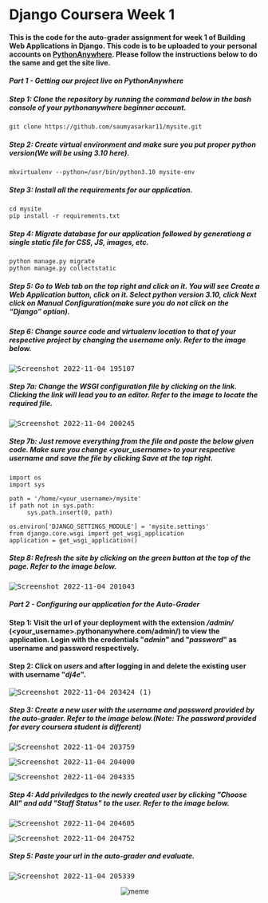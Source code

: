 # Django Coursera Week 1
#### This is the code for the auto-grader assignment for week 1 of **Building Web Applications in Django**. This code is to be uploaded to your personal accounts on [PythonAnywhere](https://www.pythonanywhere.com). Please follow the instructions below to do the same and get the site live.

#### *Part 1 - Getting our project live on PythonAnywhere*

##### Step 1: Clone the repository by running the command below in the bash console of your pythonanywhere beginner account.
```
git clone https://github.com/saumyasarkar11/mysite.git
```

##### Step 2: Create virtual environment and make sure you put proper python version(We will be using 3.10 here).
```
mkvirtualenv --python=/usr/bin/python3.10 mysite-env
```

##### Step 3: Install all the requirements for our application.
```
cd mysite
pip install -r requirements.txt
```

##### Step 4: Migrate database for our application followed by generationg a single static file for CSS, JS, images, etc.
```
python manage.py migrate
python manage.py collectstatic
```

##### Step 5: Go to *Web* tab on the top right and click on it. You will see *Create a Web Application* button, click on it. Select python version 3.10, click *Next* click on *Manual Configuration*(make sure you do not click on the “Django” option).

##### Step 6: Change source code and virtualenv location to that of your respective project by changing the username only. Refer to the image below.
<kbd>![Screenshot 2022-11-04 195107](https://user-images.githubusercontent.com/76894046/199999856-3ad8c6c3-6cfe-4e03-ab4b-5e1d4b004c72.png)</kbd>

##### Step 7a: Change the WSGI configuration file by clicking on the link. Clicking the link will lead you to an editor. Refer to the image to locate the required file.
<kbd>![Screenshot 2022-11-04 200245](https://user-images.githubusercontent.com/76894046/200001260-04d166bd-2255-4906-a846-fb85446ec96f.png)</kbd>

##### Step 7b: Just remove everything from the file and paste the below given code. Make sure you change *<your_username>* to your respective username and save the file by clicking *Save* at the top right.
```
import os
import sys

path = '/home/<your_username>/mysite'
if path not in sys.path:
     sys.path.insert(0, path)

os.environ['DJANGO_SETTINGS_MODULE'] = 'mysite.settings'
from django.core.wsgi import get_wsgi_application
application = get_wsgi_application()
```

##### Step 8: Refresh the site by clicking on the green button at the top of the page. Refer to the image below.
<kbd>![Screenshot 2022-11-04 201043](https://user-images.githubusercontent.com/76894046/200002630-10b80d69-be26-4dd7-828f-334f87193178.png)</kbd>

#### *Part 2 - Configuring our application for the Auto-Grader*

#### Step 1: Visit the url of your deployment with the extension */admin/* (<your_username>.pythonanywhere.com/admin/) to view the application. Login with the credentials "*admin*" and "*password*" as username and password respectively.

#### Step 2: Click on *users* and after logging in and delete the existing user with username "*dj4e*".
<kbd>![Screenshot 2022-11-04 203424 (1)](https://user-images.githubusercontent.com/76894046/200050365-6a1129d3-9bf9-46e2-a7d7-323208c6f3ba.png)</kbd>

##### Step 3: Create a new user with the username and password provided by the auto-grader. Refer to the image below.(Note: The password provided for every coursera student is different)
<kbd>![Screenshot 2022-11-04 203759](https://user-images.githubusercontent.com/76894046/200051687-94dbd2fb-e8b9-4545-ba3e-19be919601fc.png)</kbd>

<kbd>![Screenshot 2022-11-04 204000](https://user-images.githubusercontent.com/76894046/200053304-4df0457c-830d-4377-a0bc-695acca0b929.png)</kbd>

<kbd>![Screenshot 2022-11-04 204335](https://user-images.githubusercontent.com/76894046/200053012-bb6f3401-8eca-422d-a235-d22ebbab747b.png)</kbd>

##### Step 4: Add priviledges to the newly created user by clicking "*Choose All*" and add "*Staff Status*" to the user. Refer to the image below.
<kbd>![Screenshot 2022-11-04 204605](https://user-images.githubusercontent.com/76894046/200054109-89cf2634-94ef-431e-81dc-27441a38d914.png)</kbd>

<kbd>![Screenshot 2022-11-04 204752](https://user-images.githubusercontent.com/76894046/200054215-02e45f04-2afa-46cf-82c0-dfda2a746152.png)</kbd>

##### Step 5: Paste your url in the auto-grader and evaluate.
<kbd>![Screenshot 2022-11-04 205339](https://user-images.githubusercontent.com/76894046/200055686-7decc57f-2c96-4ace-82de-b808180d35ed.png)</kbd>

<p align="center" width="50%"><img src="https://user-images.githubusercontent.com/76894046/200056910-b5c2f2f1-fdf2-4bd8-ae4f-f72df35a0348.jpg" alt="meme"></p>

